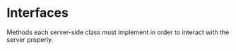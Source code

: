 # Interfaces
Methods each server-side class must implement in order to interact with the server properly.
